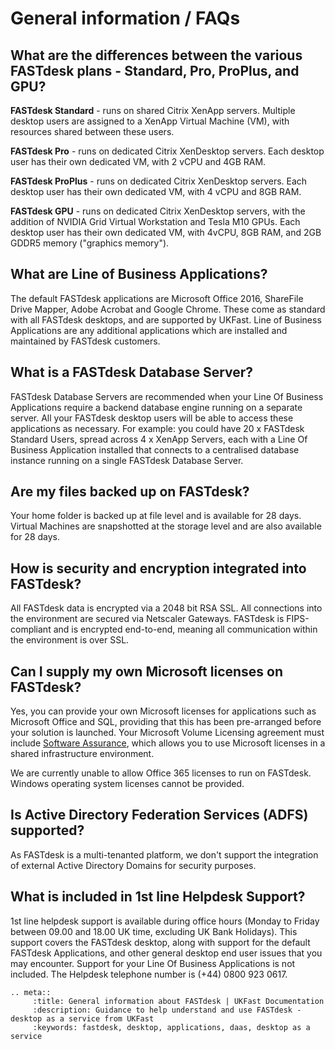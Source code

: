 # General information / FAQs

## What are the differences between the various FASTdesk plans - Standard, Pro, ProPlus, and GPU?

**FASTdesk Standard** - runs on shared Citrix XenApp servers.  Multiple desktop users are assigned to a XenApp Virtual Machine (VM), with resources shared between these users.

**FASTdesk Pro** - runs on dedicated Citrix XenDesktop servers. Each desktop user has their own dedicated VM, with 2 vCPU and 4GB RAM.

**FASTdesk ProPlus** - runs on dedicated Citrix XenDesktop servers. Each desktop user has their own dedicated VM, with 4 vCPU and 8GB RAM.

**FASTdesk GPU** - runs on dedicated Citrix XenDesktop servers, with the addition of NVIDIA Grid Virtual Workstation and Tesla M10 GPUs. Each desktop user has their own dedicated VM, with 4vCPU, 8GB RAM, and 2GB GDDR5 memory ("graphics memory").

## What are Line of Business Applications?

The default FASTdesk applications are Microsoft Office 2016, ShareFile Drive Mapper, Adobe Acrobat and Google Chrome.  These come as standard with all FASTdesk desktops, and are supported by UKFast.  Line of Business Applications are any additional applications which are installed and maintained by FASTdesk customers.

## What is a FASTdesk Database Server?

FASTdesk Database Servers are recommended when your Line Of Business Applications require a backend database engine running on a separate server.  All your FASTdesk desktop users will be able to access these applications as necessary. For example: you could have 20 x FASTdesk Standard Users, spread across 4 x XenApp Servers, each with a Line Of Business Application installed that connects to a centralised database instance running on a single FASTdesk Database Server.

## Are my files backed up on FASTdesk?

Your home folder is backed up at file level and is available for 28 days. Virtual Machines are snapshotted at the storage level and are also available for 28 days.

## How is security and encryption integrated into FASTdesk?

All FASTdesk data is encrypted via a 2048 bit RSA SSL. All connections into the environment are secured via Netscaler Gateways. FASTdesk is FIPS-compliant and is encrypted end-to-end, meaning all communication within the environment is over SSL.

## Can I supply my own Microsoft licenses on FASTdesk?

Yes, you can provide your own Microsoft licenses for applications such as Microsoft Office and SQL, providing that this has been pre-arranged before your solution is launched.  Your Microsoft Volume Licensing agreement must include [Software Assurance](https://www.microsoft.com/en-us/licensing/licensing-programs/software-assurance-default.aspx), which allows you to use Microsoft licenses in a shared infrastructure environment.

We are currently unable to allow Office 365 licenses to run on FASTdesk. Windows operating system licenses cannot be provided.

## Is Active Directory Federation Services (ADFS) supported?

As FASTdesk is a multi-tenanted platform, we don't support the integration of external Active Directory Domains for security purposes.

## What is included in 1st line Helpdesk Support?

1st line helpdesk support is available during office hours (Monday to Friday between 09.00 and 18.00 UK time, excluding UK Bank Holidays). This support covers the FASTdesk desktop, along with support for the default FASTdesk Applications, and other general desktop end user issues that you may encounter. Support for your Line Of Business Applications is not included. The Helpdesk telephone number is (+44) 0800 923 0617.


```eval_rst
.. meta::
     :title: General information about FASTdesk | UKFast Documentation
     :description: Guidance to help understand and use FASTdesk - desktop as a service from UKFast
     :keywords: fastdesk, desktop, applications, daas, desktop as a service
```
